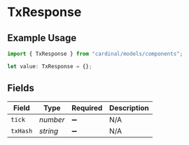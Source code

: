 # TxResponse

## Example Usage

```typescript
import { TxResponse } from "cardinal/models/components";

let value: TxResponse = {};
```

## Fields

| Field              | Type               | Required           | Description        |
| ------------------ | ------------------ | ------------------ | ------------------ |
| `tick`             | *number*           | :heavy_minus_sign: | N/A                |
| `txHash`           | *string*           | :heavy_minus_sign: | N/A                |